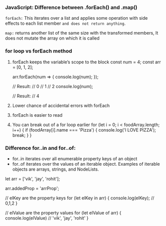 ### JavaScript: Difference between .forEach() and .map()
`forEach:` This iterates over a list and applies some operation with side effects to each list member `and does not return anything`.

`map:` returns another list of the same size with the transformed members, It does not mutate the array on which it is called


### for loop vs forEach method
1. forEach keeps the variable’s scope to the block
    const num = 4;
    const arr = [0, 1, 2];

    arr.forEach(num => {
    console.log(num);
    });

    // Result:
    // 0
    // 1
    // 2
    console.log(num);

    // Result:
    // 4
2. Lower chance of accidental errors with forEach

3. forEach is easier to read
4. You can break out of a for loop earlier
    for (let i = 0; i < foodArray.length; i++) {
    if (foodArray[i].name === 'Pizza') {
        console.log('I LOVE PIZZA');
        break;
    }
    }


### Difference for..in and for..of:
- for..in iterates over all enumerable property keys of an object
- for..of iterates over the values of an iterable object. Examples of iterable objects are arrays, strings, and NodeLists.

let arr = ['vik', 'jay', 'rohit'];

arr.addedProp = 'arrProp';

// elKey are the property keys
for (let elKey in arr) {
  console.log(elKey);   // 0,1,2
}

// elValue are the property values
for (let elValue of arr) {
  console.log(elValue)  //  'vik', 'jay', 'rohit'
}